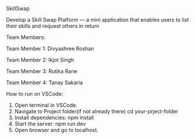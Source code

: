 SkillSwap

Develop a Skill Swap Platform — a mini application that enables users to list their skills and
request others in return


Team Members:

Team Member 1: Divyashree Roshan

Team Member 2: Ikjot Singh

Team Member 3: Rutika Rane

Team Member 4: Tanay Sakaria


How to run on VSCode:
1. Open terminal in VSCode.
2. Navigate to Project folder(if not already there)
   cd your-prject-folder
3. Install dependencies:
   npm install
4. Start the server:
   npm run dev
4. Open browser and go to localhost.

   
